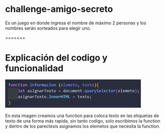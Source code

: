 # challenge-amigo-secreto
Es un juego en donde ingresa el nombre de máximo 2 personas y los nombres serán sorteados para elegir uno.

=======
# Explicación del codigo y funcionalidad
![Foto de function para las etiquetas de texto](assets/functionEtiquetaTexto.png)

En esta imagen creamos una function para coloca texto en las etiquetas de texto de una forma más rapida, sin tanto codigo, solo escribimos la function y dentro de los parectesis asignamos los elemetos que necesita la function.
